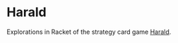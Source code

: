 # Harald

Explorations in Racket of the strategy card game
[Harald](https://www.boardgamegeek.com/boardgame/182638/harald).

